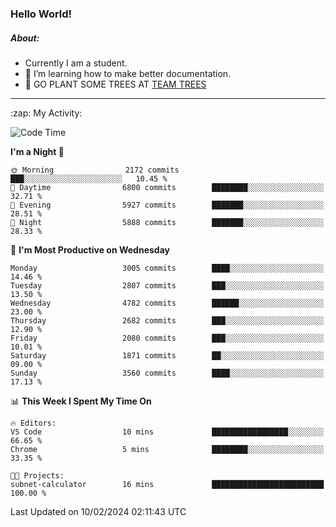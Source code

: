 ### Hello World!

##### About:
- Currently I am a student.
- 🌱 I’m learning how to make better documentation.
- 🌱 GO PLANT SOME TREES AT [TEAM TREES](https://teamtrees.org/)

---
  <summary>:zap: My Activity:</summary>
  
<!--START_SECTION:waka-->
![Code Time](http://img.shields.io/badge/Code%20Time-1%2C280%20hrs%208%20mins-blue)

**I'm a Night 🦉** 

```text
🌞 Morning                2172 commits        ███░░░░░░░░░░░░░░░░░░░░░░   10.45 % 
🌆 Daytime                6800 commits        ████████░░░░░░░░░░░░░░░░░   32.71 % 
🌃 Evening                5927 commits        ███████░░░░░░░░░░░░░░░░░░   28.51 % 
🌙 Night                  5888 commits        ███████░░░░░░░░░░░░░░░░░░   28.33 % 
```
📅 **I'm Most Productive on Wednesday** 

```text
Monday                   3005 commits        ████░░░░░░░░░░░░░░░░░░░░░   14.46 % 
Tuesday                  2807 commits        ███░░░░░░░░░░░░░░░░░░░░░░   13.50 % 
Wednesday                4782 commits        ██████░░░░░░░░░░░░░░░░░░░   23.00 % 
Thursday                 2682 commits        ███░░░░░░░░░░░░░░░░░░░░░░   12.90 % 
Friday                   2080 commits        ███░░░░░░░░░░░░░░░░░░░░░░   10.01 % 
Saturday                 1871 commits        ██░░░░░░░░░░░░░░░░░░░░░░░   09.00 % 
Sunday                   3560 commits        ████░░░░░░░░░░░░░░░░░░░░░   17.13 % 
```


📊 **This Week I Spent My Time On** 

```text
🔥 Editors: 
VS Code                  10 mins             █████████████████░░░░░░░░   66.65 % 
Chrome                   5 mins              ████████░░░░░░░░░░░░░░░░░   33.35 % 

🐱‍💻 Projects: 
subnet-calculator        16 mins             █████████████████████████   100.00 % 
```


 Last Updated on 10/02/2024 02:11:43 UTC
<!--END_SECTION:waka-->
